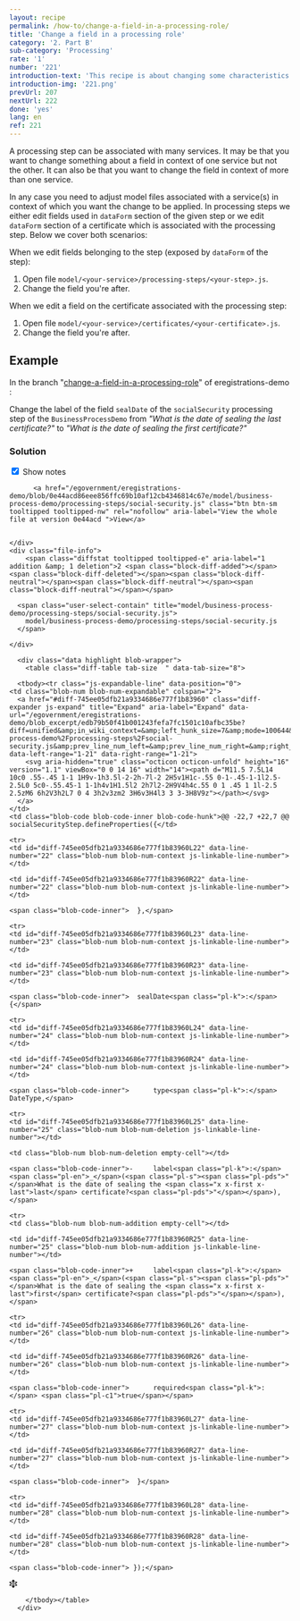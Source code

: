 ```yaml
---
layout: recipe
permalink: /how-to/change-a-field-in-a-processing-role/
title: 'Change a field in a processing role'
category: '2. Part B'
sub-category: 'Processing'
rate: '1'
number: '221'
introduction-text: 'This recipe is about changing some characteristics of a field in the form of a processing step.'
introduction-img: '221.png'
prevUrl: 207
nextUrl: 222
done: 'yes'
lang: en
ref: 221
---
```


A processing step can be associated with many services. It may be that you want to change something about a field in context of one service but not the other. It can also be that you want to change the field in context of more than one service.

In any case you need to adjust model files associated with a service(s) in context of which you want the change to be applied. In processing steps we either edit fields used in `dataForm` section of the given step or we edit `dataForm` section of a certificate which is associated with the processing step. Below we cover both scenarios:

When we edit fields belonging to the step (exposed by `dataForm` of the step):

1. Open file `model/<your-service>/processing-steps/<your-step>.js`.
2. Change the field you're after.

When we edit a field on the certificate associated with the processing step:

1. Open file `model/<your-service>/certificates/<your-certificate>.js`.
2. Change the field you're after.

## Example

In the branch "[change-a-field-in-a-processing-role](https://github.com/egovernment/eregistrations-demo/tree/change-a-field-in-a-processing-role)" of eregistrations-demo :

Change the label of the field `sealDate` of the `socialSecurity` processing step of the `BusinessProcessDemo` from *"What is the date of sealing the last certificate?"* to *"What is the date of sealing the first certificate?"*

### Solution

<div id="files" class="diff-view " onclick="window.open('https://github.com/egovernment/eregistrations-demo/compare/change-a-field-in-a-processing-role...change-a-field-in-a-processing-role-solution?#files')">


<a name="diff-745ee05dfb21a9334686e777f1b83960"></a>
<div id="diff-0" class="file js-details-container




             show-inline-notes
           ">
  <div class="file-header" data-path="model/business-process-demo/processing-steps/social-security.js">
    <div class="file-actions">
        <span class="show-file-notes">
          <label>
            <input type="checkbox" checked="checked" class="js-toggle-file-notes">
            Show notes
          </label>
        </span>

          <a href="/egovernment/eregistrations-demo/blob/0e44acd86eee856ffc69b10af12cb4346814c67e/model/business-process-demo/processing-steps/social-security.js" class="btn btn-sm tooltipped tooltipped-nw" rel="nofollow" aria-label="View the whole file at version 0e44acd ">View</a>


    </div>
    <div class="file-info">
        <span class="diffstat tooltipped tooltipped-e" aria-label="1 addition &amp; 1 deletion">2 <span class="block-diff-added"></span><span class="block-diff-deleted"></span><span class="block-diff-neutral"></span><span class="block-diff-neutral"></span><span class="block-diff-neutral"></span></span>

      <span class="user-select-contain" title="model/business-process-demo/processing-steps/social-security.js">
        model/business-process-demo/processing-steps/social-security.js
      </span>

    </div>
  </div>

      <div class="data highlight blob-wrapper">
        <table class="diff-table tab-size  " data-tab-size="8">

      <tbody><tr class="js-expandable-line" data-position="0">
    <td class="blob-num blob-num-expandable" colspan="2">
      <a href="#diff-745ee05dfb21a9334686e777f1b83960" class="diff-expander js-expand" title="Expand" aria-label="Expand" data-url="/egovernment/eregistrations-demo/blob_excerpt/edb79b50f41b001243fefa7fc1501c10afbc35be?diff=unified&amp;in_wiki_context=&amp;left_hunk_size=7&amp;mode=100644&amp;next_line_num_left=22&amp;next_line_num_right=22&amp;path=model%2Fbusiness-process-demo%2Fprocessing-steps%2Fsocial-security.js&amp;prev_line_num_left=&amp;prev_line_num_right=&amp;right_hunk_size=7" data-left-range="1-21" data-right-range="1-21">
        <svg aria-hidden="true" class="octicon octicon-unfold" height="16" version="1.1" viewBox="0 0 14 16" width="14"><path d="M11.5 7.5L14 10c0 .55-.45 1-1 1H9v-1h3.5l-2-2h-7l-2 2H5v1H1c-.55 0-1-.45-1-1l2.5-2.5L0 5c0-.55.45-1 1-1h4v1H1.5l2 2h7l2-2H9V4h4c.55 0 1 .45 1 1l-2.5 2.5zM6 6h2V3h2L7 0 4 3h2v3zm2 3H6v3H4l3 3 3-3H8V9z"></path></svg>
      </a>
    </td>
    <td class="blob-code blob-code-inner blob-code-hunk">@@ -22,7 +22,7 @@ socialSecurityStep.defineProperties({</td>
  </tr>

    <tr>
    <td id="diff-745ee05dfb21a9334686e777f1b83960L22" data-line-number="22" class="blob-num blob-num-context js-linkable-line-number"></td>

    <td id="diff-745ee05dfb21a9334686e777f1b83960R22" data-line-number="22" class="blob-num blob-num-context js-linkable-line-number"></td>

  <td class="blob-code blob-code-context">

    <span class="blob-code-inner"> 	},</span>

  </td>
</tr>


    <tr>
    <td id="diff-745ee05dfb21a9334686e777f1b83960L23" data-line-number="23" class="blob-num blob-num-context js-linkable-line-number"></td>

    <td id="diff-745ee05dfb21a9334686e777f1b83960R23" data-line-number="23" class="blob-num blob-num-context js-linkable-line-number"></td>

  <td class="blob-code blob-code-context">

    <span class="blob-code-inner"> 	sealDate<span class="pl-k">:</span> {</span>

  </td>
</tr>


    <tr>
    <td id="diff-745ee05dfb21a9334686e777f1b83960L24" data-line-number="24" class="blob-num blob-num-context js-linkable-line-number"></td>

    <td id="diff-745ee05dfb21a9334686e777f1b83960R24" data-line-number="24" class="blob-num blob-num-context js-linkable-line-number"></td>

  <td class="blob-code blob-code-context">

    <span class="blob-code-inner"> 		type<span class="pl-k">:</span> DateType,</span>

  </td>
</tr>


    <tr>
    <td id="diff-745ee05dfb21a9334686e777f1b83960L25" data-line-number="25" class="blob-num blob-num-deletion js-linkable-line-number"></td>

    <td class="blob-num blob-num-deletion empty-cell"></td>

  <td class="blob-code blob-code-deletion">

    <span class="blob-code-inner">-		label<span class="pl-k">:</span> <span class="pl-en">_</span>(<span class="pl-s"><span class="pl-pds">"</span>What is the date of sealing the <span class="x x-first x-last">last</span> certificate?<span class="pl-pds">"</span></span>),</span>

  </td>
</tr>


    <tr>
    <td class="blob-num blob-num-addition empty-cell"></td>

    <td id="diff-745ee05dfb21a9334686e777f1b83960R25" data-line-number="25" class="blob-num blob-num-addition js-linkable-line-number"></td>

  <td class="blob-code blob-code-addition">

    <span class="blob-code-inner">+		label<span class="pl-k">:</span> <span class="pl-en">_</span>(<span class="pl-s"><span class="pl-pds">"</span>What is the date of sealing the <span class="x x-first x-last">first</span> certificate?<span class="pl-pds">"</span></span>),</span>

  </td>
</tr>


    <tr>
    <td id="diff-745ee05dfb21a9334686e777f1b83960L26" data-line-number="26" class="blob-num blob-num-context js-linkable-line-number"></td>

    <td id="diff-745ee05dfb21a9334686e777f1b83960R26" data-line-number="26" class="blob-num blob-num-context js-linkable-line-number"></td>

  <td class="blob-code blob-code-context">

    <span class="blob-code-inner"> 		required<span class="pl-k">:</span> <span class="pl-c1">true</span></span>

  </td>
</tr>


    <tr>
    <td id="diff-745ee05dfb21a9334686e777f1b83960L27" data-line-number="27" class="blob-num blob-num-context js-linkable-line-number"></td>

    <td id="diff-745ee05dfb21a9334686e777f1b83960R27" data-line-number="27" class="blob-num blob-num-context js-linkable-line-number"></td>

  <td class="blob-code blob-code-context">

    <span class="blob-code-inner"> 	}</span>

  </td>
</tr>


    <tr>
    <td id="diff-745ee05dfb21a9334686e777f1b83960L28" data-line-number="28" class="blob-num blob-num-context js-linkable-line-number"></td>

    <td id="diff-745ee05dfb21a9334686e777f1b83960R28" data-line-number="28" class="blob-num blob-num-context js-linkable-line-number"></td>

  <td class="blob-code blob-code-context">

    <span class="blob-code-inner"> });</span>

  </td>
</tr>


  <tr class="js-expandable-line">
   <td class="blob-num blob-num-expandable" colspan="2">
     <a href="#diff-745ee05dfb21a9334686e777f1b83960" class="diff-expander js-expand" title="Expand" aria-label="Expand" data-url="/egovernment/eregistrations-demo/blob_excerpt/edb79b50f41b001243fefa7fc1501c10afbc35be?diff=unified&amp;in_wiki_context=&amp;mode=100644&amp;path=model%2Fbusiness-process-demo%2Fprocessing-steps%2Fsocial-security.js&amp;prev_line_num_left=28&amp;prev_line_num_right=28" data-left-range="29-46" data-right-range="29-46">
       <svg aria-hidden="true" class="octicon octicon-unfold" height="16" version="1.1" viewBox="0 0 14 16" width="14"><path d="M11.5 7.5L14 10c0 .55-.45 1-1 1H9v-1h3.5l-2-2h-7l-2 2H5v1H1c-.55 0-1-.45-1-1l2.5-2.5L0 5c0-.55.45-1 1-1h4v1H1.5l2 2h7l2-2H9V4h4c.55 0 1 .45 1 1l-2.5 2.5zM6 6h2V3h2L7 0 4 3h2v3zm2 3H6v3H4l3 3 3-3H8V9z"></path></svg>
     </a>
   </td>
   <td class="blob-code blob-code-expandable"></td>
  </tr>

        </tbody></table>
      </div>
</div>

</div>
